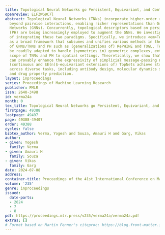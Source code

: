```yaml
---
title: Topological Neural Networks go Persistent, Equivariant, and Continuous
openreview: ELFZWG9C7l
abstract: Topological Neural Networks (TNNs) incorporate higher-order relational information
  beyond pairwise interactions, enabling richer representations than Graph Neural
  Networks (GNNs). Concurrently, topological descriptors based on persistent homology
  (PH) are being increasingly employed to augment the GNNs. We investigate the benefits
  of integrating these two paradigms. Specifically, we introduce <em>TopNets</em>
  as a broad framework that subsumes and unifies various methods in the intersection
  of GNNs/TNNs and PH such as (generalizations of) RePHINE and TOGL. TopNets can also
  be readily adapted to handle (symmetries in) geometric complexes, extending the
  scope of TNNs and PH to spatial settings. Theoretically, we show that PH descriptors
  can provably enhance the expressivity of simplicial message-passing networks. Empirically,
  (continuous and $E(n)$-equivariant extensions of) TopNets achieve strong performance
  across diverse tasks, including antibody design, molecular dynamics simulation,
  and drug property prediction.
layout: inproceedings
series: Proceedings of Machine Learning Research
publisher: PMLR
issn: 2640-3498
id: verma24a
month: 0
tex_title: Topological Neural Networks go Persistent, Equivariant, and Continuous
firstpage: 49388
lastpage: 49407
page: 49388-49407
order: 49388
cycles: false
bibtex_author: Verma, Yogesh and Souza, Amauri H and Garg, Vikas
author:
- given: Yogesh
  family: Verma
- given: Amauri H
  family: Souza
- given: Vikas
  family: Garg
date: 2024-07-08
address:
container-title: Proceedings of the 41st International Conference on Machine Learning
volume: '235'
genre: inproceedings
issued:
  date-parts:
  - 2024
  - 7
  - 8
pdf: https://proceedings.mlr.press/v235/verma24a/verma24a.pdf
extras: []
# Format based on Martin Fenner's citeproc: https://blog.front-matter.io/posts/citeproc-yaml-for-bibliographies/
---
```

